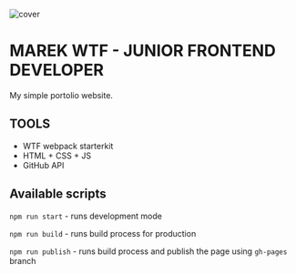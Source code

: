 ![cover](https://mgulbicki.github.io/og-wtf.png)

# MAREK WTF - JUNIOR FRONTEND DEVELOPER

My simple portolio website.

## TOOLS

- WTF webpack starterkit
- HTML + CSS + JS
- GitHub API

## Available scripts

`npm run start` - runs development mode

`npm run build` - runs build process for production

`npm run publish` - runs build process and publish the page using `gh-pages` branch
